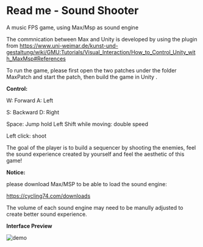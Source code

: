 # Read me - Sound Shooter

A music FPS game, using Max/Msp as sound engine

The commnication between Max and Unity is developed by using the plugin from https://www.uni-weimar.de/kunst-und-gestaltung/wiki/GMU:Tutorials/Visual_Interaction/How_to_Control_Unity_with_MaxMsp#References

To run the game, please first open the two patches under the folder MaxPatch and start the patch, then build the game in Unity . 

**Control:**

W: Forward		A: Left

S: Backward		D: Right

Space: Jump 		hold Left Shift while moving: double speed

Left click: shoot

The goal of the player is to build a sequencer by shooting the enemies, feel the sound experience created by yourself and feel the aesthetic of this game!

**Notice:** 

please download Max/MSP to be able to load the sound engine:

https://cycling74.com/downloads

The volume of each sound engine may need to be manully adjusted to create better sound experience.

**Interface Preview**

![demo](https://github.com/GuitarmonYz/SoundShooter/blob/master/demo.gif?raw=true)